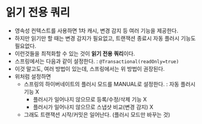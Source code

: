 # 읽기 전용 쿼리

- 영속성 컨텍스트를 사용하면 1차 캐시, 변경 감지 등 여러 기능을 제공한다.
- 하지만 읽기만 할 때는 변경 감지가 필요없고, 트랜잭션 종료시 자동 플러시 기능도 필요없다.
- 이런것들을 최적화할 수 있는 것이 **읽기 전용 쿼리**이다.
- 스프링에서는 다음과 같이 설정한다. : `@Transactional(readOnly=true)`
- 이것 말고도, 여러 방법이 있는데, 스프링에서는 위 방법이 권장된다.
- 위처럼 설정하면
  - 스프링의 하이버네이트의 플러시 모드를 MANUAL로 설정한다. : 자동 플러시 기능 X
    - 플러시가 일어나지 않으므로 등록/수정/삭제 기능 X
    - 플러시가 일어나지 않으므로 스냅샷 비교(변경 감지) X
  - 그래도 트랜잭션 시작/커밋은 일어난다. (플러시 모드만 바꾸는 것)
